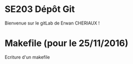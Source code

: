 # SE203 Dépôt Git

Bienvenue sur le gitLab de Erwan CHERIAUX !

# Makefile (pour le 25/11/2016)

Ecriture d'un makefile 
